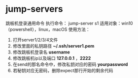 # jump-servers
跳板机登录通用命令
执行命令： jump-server s1
适用对象：win10（powershell），linux，macOS
使用方法：     
1. 打开server1/2/3/4文件
2. 修改里面的私钥路径 **~/.ssh/server1.pem** 
3. 修改跳板机登录名 **username**
4. 修改跳板机ip以及端口 **127.0.0.1** ，**2222**
4. 在send的那名命令中，修改私钥对应的密码 **yourpassword**
5. 若秘钥对应无密码，删除expect那行开始的剩余代码
